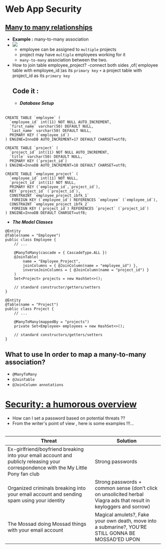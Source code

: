 #  Web App Security
## [Many to many relationships](https://www.baeldung.com/hibernate-many-to-many)
- **Example :** many-to-many association
- ![](https://www.baeldung.com/wp-content/uploads/2017/09/New.png)
  - employee can be assigned to `multiple` projects
  - project may have `multiple` employees working for it
  -  `many-to-many` association between the two.
- How to join table employee_project? 
  -connect both sides ,of( employee table with employee_id )as its `primary key` `+` a project table with project_id as its `primary key`
  ## Code it :
  - ***Database Setup***
 ######
```
CREATE TABLE `employee` (
  `employee_id` int(11) NOT NULL AUTO_INCREMENT,
  `first_name` varchar(50) DEFAULT NULL,
  `last_name` varchar(50) DEFAULT NULL,
  PRIMARY KEY (`employee_id`)
) ENGINE=InnoDB AUTO_INCREMENT=17 DEFAULT CHARSET=utf8;

CREATE TABLE `project` (
  `project_id` int(11) NOT NULL AUTO_INCREMENT,
  `title` varchar(50) DEFAULT NULL,
  PRIMARY KEY (`project_id`)
) ENGINE=InnoDB AUTO_INCREMENT=18 DEFAULT CHARSET=utf8;

CREATE TABLE `employee_project` (
  `employee_id` int(11) NOT NULL,
  `project_id` int(11) NOT NULL,
  PRIMARY KEY (`employee_id`,`project_id`),
  KEY `project_id` (`project_id`),
  CONSTRAINT `employee_project_ibfk_1` 
   FOREIGN KEY (`employee_id`) REFERENCES `employee` (`employee_id`),
  CONSTRAINT `employee_project_ibfk_2` 
   FOREIGN KEY (`project_id`) REFERENCES `project` (`project_id`)
) ENGINE=InnoDB DEFAULT CHARSET=utf8;
```
- ***The Model Classes***
```
@Entity
@Table(name = "Employee")
public class Employee { 
    // ...
 
    @ManyToMany(cascade = { CascadeType.ALL })
    @JoinTable(
        name = "Employee_Project", 
        joinColumns = { @JoinColumn(name = "employee_id") }, 
        inverseJoinColumns = { @JoinColumn(name = "project_id") }
    )
    Set<Project> projects = new HashSet<>();
   
    // standard constructor/getters/setters
}
```
```
@Entity
@Table(name = "Project")
public class Project {    
    // ...  
 
    @ManyToMany(mappedBy = "projects")
    private Set<Employee> employees = new HashSet<>();
    
    // standard constructors/getters/setters   
}
```
## What to use In order to map a many-to-many association?
- `@ManyToMany`
- `@JoinTable`
- `@JoinColumn annotations`
# [Security: a humorous overview](https://scholar.harvard.edu/files/mickens/files/thisworldofours.pdf)
- How can I set a password based on potential threats ??
-  From the writer's point of view , here is some examples !!!...
######
|Threat|Solution|
|------|--------|
|Ex-girlfriend/boyfriend breaking into your email account and publicly releasing your correspondence with the My Little Pony fan club|Strong passwords|
|Organized criminals breaking into your email account and sending spam using your identity|Strong passwords + common sense (don’t click on unsolicited herbal Viagra ads that result in keyloggers and sorrow)|
|The Mossad doing Mossad things with your email account| Magical amulets?,  Fake your own death, move into a submarine?, YOU’RE STILL GONNA BE MOSSAD’ED UPON|
